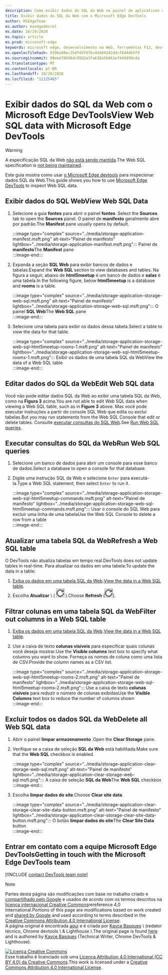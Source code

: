 ```yaml
---
description: Como exibir dados do SQL da Web no painel de aplicativos do Microsoft Edge DevTools.
title: Exibir dados do SQL da Web com o Microsoft Edge DevTools
author: MSEdgeTeam
ms.author: msedgedevrel
ms.date: 10/19/2020
ms.topic: article
ms.prod: microsoft-edge
keywords: microsoft edge, desenvolvimento na Web, ferramentas F12, devtools
ms.openlocfilehash: 0396a00ec354fdd707bc4d484242d4cf844db5f9
ms.sourcegitcommit: 99eee78698dc95b2a3fa638a5b063ef449899cda
ms.translationtype: MT
ms.contentlocale: pt-BR
ms.lasthandoff: 10/20/2020
ms.locfileid: "11125465"
---
```

<!-- Copyright Kayce Basques 

   Licensed under the Apache License, Version 2.0 (the "License");
   you may not use this file except in compliance with the License.
   You may obtain a copy of the License at

       https://www.apache.org/licenses/LICENSE-2.0

   Unless required by applicable law or agreed to in writing, software
   distributed under the License is distributed on an "AS IS" BASIS,
   WITHOUT WARRANTIES OR CONDITIONS OF ANY KIND, either express or implied.
   See the License for the specific language governing permissions and
   limitations under the License.  -->

# <span data-ttu-id="a64e8-104">Exibir dados do SQL da Web com o Microsoft Edge DevTools</span><span class="sxs-lookup"><span data-stu-id="a64e8-104">View Web SQL data with Microsoft Edge DevTools</span></span>  

> [!WARNING]
> <span data-ttu-id="a64e8-105">A especificação SQL da Web [não está sendo mantida][W3CWebSQLStatus].</span><span class="sxs-lookup"><span data-stu-id="a64e8-105">The Web SQL specification is [not being maintained][W3CWebSQLStatus].</span></span>  

<span data-ttu-id="a64e8-106">Este guia mostra como usar [o Microsoft Edge devtools][MicrosoftEdgeDevTools] para inspecionar dados SQL da Web.</span><span class="sxs-lookup"><span data-stu-id="a64e8-106">This guide shows you how to use [Microsoft Edge DevTools][MicrosoftEdgeDevTools] to inspect Web SQL data.</span></span>  

## <span data-ttu-id="a64e8-107">Exibir dados do SQL Web</span><span class="sxs-lookup"><span data-stu-id="a64e8-107">View Web SQL Data</span></span>  

1.  <span data-ttu-id="a64e8-108">Selecione a guia **fontes** para abrir o painel **fontes** .</span><span class="sxs-lookup"><span data-stu-id="a64e8-108">Select the **Sources** tab to open the **Sources** panel.</span></span>  <span data-ttu-id="a64e8-109">O painel de **manifesto** geralmente abre por padrão.</span><span class="sxs-lookup"><span data-stu-id="a64e8-109">The **Manifest** pane usually opens by default.</span></span>  
    
    :::image type="complex" source="../media/storage-application-manifest.msft.png" alt-text="Painel de manifesto" lightbox="../media/storage-application-manifest.msft.png":::
       <span data-ttu-id="a64e8-111">Painel de **manifesto**</span><span class="sxs-lookup"><span data-stu-id="a64e8-111">The **Manifest** pane</span></span>  
    :::image-end:::  
    
1.  <span data-ttu-id="a64e8-112">Expanda a seção **SQL Web** para exibir bancos de dados e tabelas.</span><span class="sxs-lookup"><span data-stu-id="a64e8-112">Expand the **Web SQL** section to view databases and tables.</span></span>  <span data-ttu-id="a64e8-113">Na figura a seguir, abaixo de **html5meetup** é um banco de dados e **salas** é uma tabela.</span><span class="sxs-lookup"><span data-stu-id="a64e8-113">In the following figure, below **html5meetup** is a database and **rooms** is a table.</span></span>  
    
    :::image type="complex" source="../media/storage-application-storage-web-sql.msft.png" alt-text="Painel de manifesto" lightbox="../media/storage-application-storage-web-sql.msft.png":::
       <span data-ttu-id="a64e8-115">O painel **SQL Web**</span><span class="sxs-lookup"><span data-stu-id="a64e8-115">The **Web SQL** pane</span></span>  
    :::image-end:::  
    
1.  <span data-ttu-id="a64e8-116">Selecione uma tabela para exibir os dados dessa tabela.</span><span class="sxs-lookup"><span data-stu-id="a64e8-116">Select a table to view the data for that table.</span></span>  
    
    :::image type="complex" source="../media/storage-application-storage-web-sql-html5meetup-rooms-1.msft.png" alt-text="Painel de manifesto" lightbox="../media/storage-application-storage-web-sql-html5meetup-rooms-1.msft.png":::
       <span data-ttu-id="a64e8-118">Exibir os dados de uma tabela SQL da Web</span><span class="sxs-lookup"><span data-stu-id="a64e8-118">View the data of a Web SQL table</span></span>  
    :::image-end:::  
    
## <span data-ttu-id="a64e8-119">Editar dados do SQL da Web</span><span class="sxs-lookup"><span data-stu-id="a64e8-119">Edit Web SQL data</span></span>  

<span data-ttu-id="a64e8-120">Você não pode editar dados SQL da Web ao exibir uma tabela SQL da Web, como na **Figura 3** acima.</span><span class="sxs-lookup"><span data-stu-id="a64e8-120">You are not able to edit Web SQL data when viewing a Web SQL table, such as in **Figure 3** above.</span></span>  <span data-ttu-id="a64e8-121">Mas você pode executar instruções a partir do console SQL Web que edita ou exclui tabelas.</span><span class="sxs-lookup"><span data-stu-id="a64e8-121">But you may run statements from the Web SQL Console that edit or delete tables.</span></span>  <span data-ttu-id="a64e8-122">Consulte [executar consultas do SQL Web](#run-web-sql-queries).</span><span class="sxs-lookup"><span data-stu-id="a64e8-122">See [Run Web SQL queries](#run-web-sql-queries).</span></span>  

## <span data-ttu-id="a64e8-123">Executar consultas do SQL da Web</span><span class="sxs-lookup"><span data-stu-id="a64e8-123">Run Web SQL queries</span></span>  

1.  <span data-ttu-id="a64e8-124">Selecione um banco de dados para abrir um console para esse banco de dados.</span><span class="sxs-lookup"><span data-stu-id="a64e8-124">Select a database to open a console for that database.</span></span>  
1.  <span data-ttu-id="a64e8-125">Digite uma instrução SQL da Web e selecione `Enter` para executá-la.</span><span class="sxs-lookup"><span data-stu-id="a64e8-125">Type a Web SQL statement, then select `Enter` to run it.</span></span>  
    
    :::image type="complex" source="../media/storage-application-storage-web-sql-html5meetup-commands.msft.png" alt-text="Painel de manifesto" lightbox="../media/storage-application-storage-web-sql-html5meetup-commands.msft.png":::
       <span data-ttu-id="a64e8-127">Usar o console do SQL Web para excluir uma linha de uma tabela</span><span class="sxs-lookup"><span data-stu-id="a64e8-127">Use the Web SQL Console to delete a row from a table</span></span>  
    :::image-end:::  
    
## <span data-ttu-id="a64e8-128">Atualizar uma tabela SQL da Web</span><span class="sxs-lookup"><span data-stu-id="a64e8-128">Refresh a Web SQL table</span></span>  

<span data-ttu-id="a64e8-129">O DevTools não atualiza tabelas em tempo real.</span><span class="sxs-lookup"><span data-stu-id="a64e8-129">DevTools does not update tables in real-time.</span></span>  <span data-ttu-id="a64e8-130">Para atualizar os dados em uma tabela:</span><span class="sxs-lookup"><span data-stu-id="a64e8-130">To update the data in a table:</span></span>  

1.  <span data-ttu-id="a64e8-131">[Exiba os dados em uma tabela SQL da Web](#view-web-sql-data).</span><span class="sxs-lookup"><span data-stu-id="a64e8-131">[View the data in a Web SQL table](#view-web-sql-data).</span></span>  
1.  <span data-ttu-id="a64e8-132">Escolha **Atualizar** \ ( ![ Atualizar ][ImageRefreshIcon] \).</span><span class="sxs-lookup"><span data-stu-id="a64e8-132">Choose **Refresh** \(![Refresh][ImageRefreshIcon]\).</span></span>  
    
## <span data-ttu-id="a64e8-133">Filtrar colunas em uma tabela SQL da Web</span><span class="sxs-lookup"><span data-stu-id="a64e8-133">Filter out columns in a Web SQL table</span></span>  

1.  <span data-ttu-id="a64e8-134">[Exiba os dados em uma tabela SQL da Web](#view-web-sql-data).</span><span class="sxs-lookup"><span data-stu-id="a64e8-134">[View the data in a Web SQL table](#view-web-sql-data).</span></span>  
1.  <span data-ttu-id="a64e8-135">Use a caixa de texto **colunas visíveis** para especificar quais colunas você deseja mostrar.</span><span class="sxs-lookup"><span data-stu-id="a64e8-135">Use the **Visible columns** text box to specify what columns you want to show.</span></span>  <span data-ttu-id="a64e8-136">Forneça os nomes de coluna como uma lista de CSV.</span><span class="sxs-lookup"><span data-stu-id="a64e8-136">Provide the column names as a CSV list.</span></span>  
    
    :::image type="complex" source="../media/storage-application-storage-web-sql-html5meetup-rooms-2.msft.png" alt-text="Painel de manifesto" lightbox="../media/storage-application-storage-web-sql-html5meetup-rooms-2.msft.png":::
       <span data-ttu-id="a64e8-138">Use a caixa de texto **colunas visíveis** para reduzir o número de colunas exibidas</span><span class="sxs-lookup"><span data-stu-id="a64e8-138">Use the **Visible Columns** text box to reduce the number of columns shown</span></span>  
    :::image-end:::  
    
## <span data-ttu-id="a64e8-139">Excluir todos os dados SQL da Web</span><span class="sxs-lookup"><span data-stu-id="a64e8-139">Delete all Web SQL data</span></span>  

1.  <span data-ttu-id="a64e8-140">Abrir o painel **limpar armazenamento** .</span><span class="sxs-lookup"><span data-stu-id="a64e8-140">Open the **Clear Storage** pane.</span></span>  
1.  <span data-ttu-id="a64e8-141">Verifique se a caixa de seleção **SQL da Web** está habilitada.</span><span class="sxs-lookup"><span data-stu-id="a64e8-141">Make sure that the **Web SQL** checkbox is enabled.</span></span>  
    
    :::image type="complex" source="../media/storage-application-clear-storage-web-sql.msft.png" alt-text="Painel de manifesto" lightbox="../media/storage-application-clear-storage-web-sql.msft.png":::
       <span data-ttu-id="a64e8-143">A caixa de seleção **SQL da Web**</span><span class="sxs-lookup"><span data-stu-id="a64e8-143">The **Web SQL** checkbox</span></span>  
    :::image-end:::  
    
1.  <span data-ttu-id="a64e8-144">Escolha **limpar dados do site**.</span><span class="sxs-lookup"><span data-stu-id="a64e8-144">Choose **Clear site data**.</span></span>  
    
    :::image type="complex" source="../media/storage-application-clear-storage-clear-site-data-button.msft.png" alt-text="Painel de manifesto" lightbox="../media/storage-application-clear-storage-clear-site-data-button.msft.png":::
       <span data-ttu-id="a64e8-146">O botão **limpar dados do site**</span><span class="sxs-lookup"><span data-stu-id="a64e8-146">The **Clear Site Data** button</span></span>  
    :::image-end:::  
    
## <span data-ttu-id="a64e8-147">Entrar em contato com a equipe Microsoft Edge DevTools</span><span class="sxs-lookup"><span data-stu-id="a64e8-147">Getting in touch with the Microsoft Edge DevTools team</span></span>  

[!INCLUDE [contact DevTools team note](../includes/contact-devtools-team-note.md)]  

<!-- image links -->  

[ImageRefreshIcon]: ../media/refresh-icon.msft.png  

<!-- links -->  

[MicrosoftEdgeDevTools]: ../../devtools-guide-chromium.md "Ferramentas de desenvolvedor do Microsoft Edge (Chromium) | Documentos da Microsoft"  

[W3CWebSQLStatus]: https://w3.org/TR/webdatabase/#status-of-this-document "Banco de dados SQL Web | W3C"  

> [!NOTE]
> <span data-ttu-id="a64e8-150">Partes desta página são modificações com base no trabalho criado e [compartilhado pelo Google][GoogleSitePolicies] e usados de acordo com os termos descritos na [licença internacional Creative Commons][CCA4IL]rereference 4,0 International.</span><span class="sxs-lookup"><span data-stu-id="a64e8-150">Portions of this page are modifications based on work created and [shared by Google][GoogleSitePolicies] and used according to terms described in the [Creative Commons Attribution 4.0 International License][CCA4IL].</span></span>  
> <span data-ttu-id="a64e8-151">A página original é encontrada [aqui](https://developers.google.com/web/tools/chrome-devtools/storage/websql) e é criada por [Kayce Basques][KayceBasques] \ (redator técnico, Chrome devtools \ & Lighthouse \).</span><span class="sxs-lookup"><span data-stu-id="a64e8-151">The original page is found [here](https://developers.google.com/web/tools/chrome-devtools/storage/websql) and is authored by [Kayce Basques][KayceBasques] \(Technical Writer, Chrome DevTools \& Lighthouse\).</span></span>  

[![Licença Creative Commons][CCby4Image]][CCA4IL]  
<span data-ttu-id="a64e8-153">Esse trabalho é licenciado sob uma [Licença Attribution 4.0 International (CC BY 4.0) da Creative Commons][CCA4IL].</span><span class="sxs-lookup"><span data-stu-id="a64e8-153">This work is licensed under a [Creative Commons Attribution 4.0 International License][CCA4IL].</span></span>  

[CCA4IL]: https://creativecommons.org/licenses/by/4.0  
[CCby4Image]: https://i.creativecommons.org/l/by/4.0/88x31.png  
[GoogleSitePolicies]: https://developers.google.com/terms/site-policies  
[KayceBasques]: https://developers.google.com/web/resources/contributors/kaycebasques  
